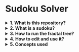 # Sudoku Solver

<details><summary><b> 1. What is this repository?</b></summary></br>

A command-line application that solves sudoku using the brute force method and recursion.

---
</details>

<details><summary><b> 2. What is a sudoku?</b></summary></br>

Sudoku is a Japanese game, based on a table with 81 fields, called cells. These 81 cells are divided into 9 different 3x3 squares, which must be filled with numbers from 1 to 9 following the rule: 
    A number can only appear once on each row, column and 3x3 square.
A perfect sudoku has only one solution, but a sudoku with more solutions can be solved by making a guess.

---
</details>

<details><summary><b> 3. How to run the fractal tree?</b></summary></br>

1. You will need the Python3 installed, it can be found [here](https://www.python.org/downloads).
2. Download the file "sudoku.py" to a folder of your choice.
3. Open your folder using the terminal with this command (use the path to your folder):
    ```
    cd C:\Users\MyName\Documents\Myfolder\
    ```
4. Run the application with Python3:
    ```
    python sudoku.py
    ```
5. Press "Enter" if you want a new solution.
6. Edit the file "sudoku.py" to put your own sudoku.

---
</details>

<details><summary><b> 4. How to edit and use it?</b></summary></br>

In line 6 there is the definition of the puzzle, saved in the variable grid, in the form of a dimensional array.
The 0 values are blank cells of the puzzle that you want to solve.
You can edit it to insert your own puzzle.
After running the application, it will ask you if you want more solutions. Press the enter key to print another result (if other solutions exist).

---
</details>

<details><summary><b> 5. Concepts used</b></summary></br>

+ Recursion
+ Libraries imports
  + Numpy

---
</details>


